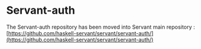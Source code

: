# Servant-auth

The Servant-auth repository has been moved into Servant main repository : [https://github.com/haskell-servant/servant/servant-auth/](https://github.com/haskell-servant/servant/servant-auth/)
